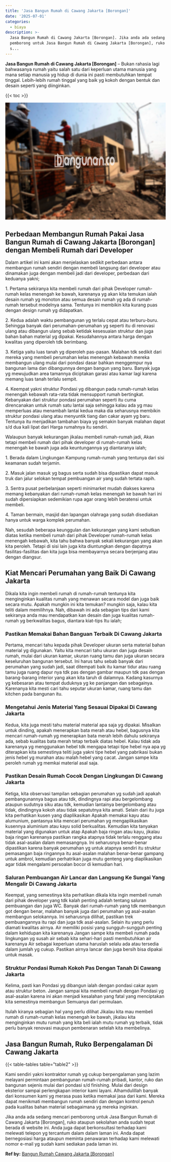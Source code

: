 ```yaml
---
title: 'Jasa Bangun Rumah di Cawang Jakarta [Borongan]'
date: '2025-07-01'
categories:
  - biaya
description: >-
  Jasa Bangun Rumah di Cawang Jakarta [Borongan]. Jika anda ada sedang mencari
  pemborong untuk Jasa Bangun Rumah di Cawang Jakarta [Borongan], ruko ataupun
  s...
---
```


**Jasa Bangun Rumah di Cawang Jakarta \[Borongan\]** – Bukan rahasia lagi bahwasanya rumah yaitu salah satu dari keperluan utama manusia yang mana setiap manusia yg hidup di dunia ini pasti membutuhkan tempat tinggal. Lebih-lebih rumah tinggal yang baik yg kokoh dengan bentuk dan desain seperti yang diinginkan.

{{< toc >}}

![Jasa Bangun Rumah di Cawang Jakarta [Borongan]](/images/borong-bangunan-43.png)

## Perbedaan Membangun Rumah Pakai Jasa Bangun Rumah di Cawang Jakarta \[Borongan\] dengan Membeli Rumah dari Developer

Dalam artikel ini kami akan menjelaskan sedikit perbedaan antara membangun rumah sendiri dengan membeli langsung dari developer atau dinamakan juga dengan membeli jadi dari developer, perbedaan dari keduanya yakni;

1\. Pertama sekiranya kita membeli rumah dari pihak Developer rumah-rumah kelas menengah ke bawah, karenanya yg akan kita temukan ialah desain rumah yg monoton atau semua desain rumah yg ada di rumah-rumah tersebut modelnya sama. Tentunya ini membikin kita kurang puas dengan design rumah yg didapatkan.

2\. Kedua adalah waktu pembangunan yg terlalu cepat atau terburu-buru. Sehingga banyak dari perumahan-perumahan yg seperti itu di renovasi ulang atau dibangun ulang sebab ketidak kesesuaian struktur dan juga bahan bahan material yg dipakai. Kesudahannya antara harga dengan kwalitas yang diperoleh tdk berimbang.

3\. Ketiga yaitu luas tanah yg diperoleh pas-pasan. Malahan tdk sedikit dari mereka yang membeli perumahan kelas menengah kebawah mereka membangun ulang mulai dari pondasi dasar bahkan menggempur nya bangunan lama dan dibangunnya dengan bangun yang baru. Banyak juga yg mewujudkan area tamannya diciptakan garasi atau kamar lagi karena memang luas tanah terlalu sempit.

4\. Keempat yakni struktur Pondasi yg dibangun pada rumah-rumah kelas menengah kebawah rata-rata tidak mensupport rumah bertingkat. Kebanyakan dari struktur pondasi perumahan seperti itu cuma direncanakan untuk rumah satu lantai saja sehingga kalau ada yg mau memperluas atau menambah lantai kedua maka dia seharusnya membikin struktur pondasi ulang atau menyuntik tiang dan cakar ayam yg baru. Tentunya itu menjadikan tambahan biaya yg semakin banyak malahan dapat s/d dua kali lipat dari Harga rumahnya itu sendiri.

Walaupun banyak kekurangan jikalau membeli rumah-rumah jadi, Akan tetapi membeli rumah dari pihak developer di rumah-rumah kelas menengah ke bawah juga ada keuntungannya yg diantaranya ialah;

1\. Berada dalam Lingkungan Kampung rumah-rumah yang tentunya dari sisi keamanan sudah terjamin.

2\. Masuk jalan masuk yg bagus serta sudah bisa dipastikan dapat masuk truk dan jalur selokan tempat pembuangan air yang sudah tertata rapih.

3\. Sentra pusat perbelanjaan seperti minimarket mudah diakses karena memang kebanyakan dari rumah-rumah kelas menengah ke bawah hari ini sudah dipersiapkan sedemikian rupa agar orang lebih beratensi untuk membeli.

4\. Taman bermain, masjid dan lapangan olahraga yang sudah disediakan hanya untuk warga komplek perumahan.

Nah, sesudah beberapa keunggulan dan kekurangan yang kami sebutkan diatas ketika membeli rumah dari pihak Developer rumah-rumah kelas menengah kebawah, kita tahu bahwa banyak sekali kekurangan yang akan kita peroleh. Tetapi di sisi lain juga kita diuntungkan dengan dapatnya fasilitas-fasilitas dan kita juga bisa membayarnya secara berjenjang atau dengan diangsur.

## Kiat Mencari Perumahan yang Baik Di Cawang Jakarta

Dikala kita ingin membeli rumah di rumah-rumah tentunya kita menginginkan kualitas rumah yang menawan secara model dan juga baik secara mutu. Apakah mungkin ini kita temukan? mungkin saja, kalau kita teliti dalam memilihnya. Nah, dibawah ini ada sebagian tips dari kami sekiranya anda mau mendapatkan kan desain dan juga kualitas rumah-rumah yg berkwalitas bagus, diantara kiat-tips Itu ialah;

### Pastikan Memakai Bahan Banguan Terbaik Di Cawang Jakarta

Pertama, mencari tahu kepada pihak Developer ukuran serta material bahan material yg digunakan. Yaitu kita mencari tahu ukuran dan juga desain rumah, mulai dari ukuran kamar, ukuran ruang tamu dan juga ukuran secara keseluruhan bangunan tersebut. Ini harus tahu sebab banyak dari perumahan yang sudah jadi, saat ditempati baik itu kamar tidur atau ruang tamu juga ruang dapur nya tdk pas dengan gambar maupun tdk pas dengan barang-barang interior yang akan kita taruh di dalamnya. Kadang kasurnya yg kebesaran atau tempat duduknya yg ke panjangan dan sebagainya. Karenanya kita mesti cari tahu seputar ukuran kamar, ruang tamu dan kitchen pada bangunan itu.

### Mengetahui Jenis Material Yang Sesauai Dipakai Di Cawang Jakarta

Kedua, kita juga mesti tahu material material apa saja yg dipakai. Misalkan untuk dinding, apakah menerapkan bata merah atau hebel, bagusnya kita mencari rumah-rumah yg menerapkan bata merah lebih dahulu sekiranya ada, sebab kualitas bata merah tetap terbaik diatas hebel. Kalau tidak ada karenanya yg menggunakan hebel tdk mengapa tetapi tipe hebel nya apa yg diterapkan kita semestinya teliti juga yakni tipe hebel yang pabrikasi bukan jenis hebel yg murahan atau malah hebel yang cacat. Jangan sampe kita peroleh rumah yg memkai material asal saja.

### Pastikan Desain Rumah Cocok Dengan Lingkungan Di Cawang Jakarta

Ketiga, kita observasi tampilan sebagian perumahan yg sudah jadi apakah pembangunannya bagus atau tdk, dindingnya rapi atau bergelombang ataupun sudutnya siku atau tdk, kemudian lantainya bergelombang atau tidak, dindingnya kokoh atau tidak sepatutnya kita amati. Selain dari itu juga kita perhatikan kusen yang diaplikasikan Apakah memakai kayu atau alumunium, pantasnya kita mencari perumahan yg mengaplikasikan kusennya aluminium atau kayu solid berkualitas. Kemudian kita tanyakan material yang digunakan untuk atap Apakah baja ringan atau kayu, jikalau baja ringan karenanya pastikan rangka atapnya tidak terlalu renggang atau tidak asal-asalan dalam memasangnya. Ini seharusnya benar-benar dipastikan karena banyak perumahan yg untuk atapnya sendiri itu struktur pemasangan baja ringannya itu asal-asalan malahan benar-benar gampang untuk ambrol, kemudian perhatrikan juga mutu genteng yang diaplikasikan agar tidak mengalami persoalan bocor di kemudian hari.

### Saluran Pembuangan Air Lancar dan Langsung Ke Sungai Yang Mengalir Di Cawang Jakarta

Keempat, yang semestinya kita perhatikan dikala kita ingin membeli rumah dari pihak developer yang tdk kalah penting adalah tentang saluran pembuangan dan juga WC. Banyak dari rumah-rumah yang tdk membangun got dengan benar, malahan banyak juga dari perumahan yg asal-asalan membangun selokannya. Ini seharusnya dilihat, pastikan trek pembuangannya itu rapi dan juga tdk asal-asalan. Selain itu yang perlu diamati kwalitas airnya. Air memiliki posisi yang sungguh-sungguh penting dalam kehidupan kita karenanya Jangan sampe kita membeli rumah pada lingkungan yg susah air sebab kita sehari-hari pasti membutuhkan air karenanya Air sebagai keperluan utama haruslah selalu ada atau tersedia dalam jumlah yg cukup. Pastikan airnya lancar dan juga bersih bisa dipakai untuk masak.

### Struktur Pondasi Rumah Kokoh Pas Dengan Tanah Di Cawang Jakarta

Kelima, pasti kan Pondasi yg dibangun ialah dengan pondasi cakar ayam atau struktur beton. Jangan sampai kita membeli rumah dengan Pondasi yg asal-asalan karena ini akan menjadi kesalahan yang fatal yang menciptakan kita semestinya membangun Semuanya dari permulaan.

Itulah kiranya sebagian hal yang perlu dilihat Jikalau kita mau membeli rumah di rumah-rumah kelas menengah ke bawah, jikalau kita menginginkan mutu rumah yang kita beli ialah mutu rumah yg terbaik, tidak perlu banyak renovasi maupun pembenaran setelah kita membelinya.

## Jasa Bangun Rumah, Ruko Berpengalaman Di Cawang Jakarta

{{< table-tables table="table2" >}}

Kami sendiri yakni kontraktor rumah yg cukup berpengalaman yang lazim melayani permintaan pembangunan rumah-rumah pribadi, kantor, ruko dan bangunan sejenis mulai dari pondasi s/d finishing. Mulai dari design eksterior sampai perlengkapan interior kami layani. Alhamdulillah banyak dari konsumen kami yg merasa puas ketika memakai jasa dari kami. Mereka dapat menikmati membangun rumah sendiri dan dengan kontrol penuh pada kualitas bahan material sebagaimana yg mereka inginkan.

Jika anda ada sedang mencari pemborong untuk Jasa Bangun Rumah di Cawang Jakarta \[Borongan\], ruko ataupun sekolahan anda sudah tepat berada di website ini. Anda juga dapat berkonsultasi terhadap kami melewati telepon yg tercantum dalam dalam laman ini. Anda dapat bernegosiasi harga ataupun meminta penawaran terhadap kami melewati nomor e-mail yg sudah kami sediakan pada laman ini.

**Ref by:** [Bangun Rumah Cawang Jakarta [Borongan]](https://id.wikipedia.org/wiki/Bangun)
